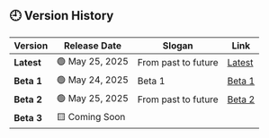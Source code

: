 ## 🕘 Version History

| Version    | Release Date     | Slogan                          | Link                                                              |
|------------|------------------|---------------------------------|-------------------------------------------------------------------|
| **Latest** | 🟢 May 25, 2025 | From past to future             | [Latest](https://github.com/TheLaval/Sheeter/releases/latest)     |
| **Beta 1** | 🟢 May 24, 2025 | Beta 1                          | [Beta 1](https://github.com/TheLaval/Sheeter/releases/tag/beta-1) |
| **Beta 2** | 🟢 May 25, 2025 | From past to future             | [Beta 2](https://github.com/TheLaval/Sheeter/releases/tag/beta-2) |
| **Beta 3** | 🟨 Coming Soon  |                                 | [](https://github.com/TheLaval/Sheeter/releases/tag/beta-3)       |
